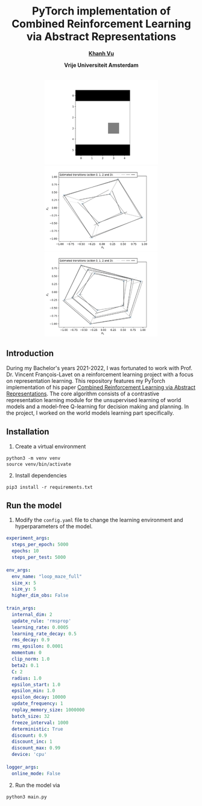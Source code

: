 <p align="center">

  <h1 align="center">PyTorch implementation of Combined Reinforcement Learning via Abstract Representations</h1>
  <p align="center">
    <a href="https://twitter.com/khanhvu207"><strong>Khanh Vu</strong></a>
  </p>
  <p align="center"><strong>Vrije Universiteit Amsterdam</strong></p>
  <div align="center"></div>
</p>
<br>

<div align="center">
    <div class="image-container">
        <img src="experiments/loop_maze/maze.png" width="300">
        <img src="experiments/loop_maze/%5Bgood%5D%204x4%20maze/fig_base10000-1.png" width="300">
        <img src="experiments/loop_maze/%5Bgood%5D%205x5/fig_base35000-1.png" width="300">
    </div>
</div>

## Introduction
During my Bachelor's years 2021-2022, I was fortunated to work with Prof. Dr. Vincent François-Lavet on a reinforcement learning project with a focus on representation learning.
This repository features my PyTorch implementation of his paper [Combined Reinforcement Learning via Abstract Representations](https://arxiv.org/abs/1809.04506).
The core algorithm consists of a contrastive representation learning module for the unsupervised learning of world models and a model-free Q-learning for decision making and planning.
In the project, I worked on the world models learning part specifically.

## Installation
1. Create a virtual environment
```
python3 -m venv venv
source venv/bin/activate
```

2. Install dependencies
```
pip3 install -r requirements.txt
```

## Run the model
1. Modify the `config.yaml` file to change the learning environment and hyperparameters of the model.
```yaml
experiment_args:
  steps_per_epoch: 5000
  epochs: 10
  steps_per_test: 5000

env_args:
  env_name: "loop_maze_full"
  size_x: 5
  size_y: 5
  higher_dim_obs: False

train_args:
  internal_dim: 2
  update_rule: 'rmsprop'
  learning_rate: 0.0005
  learning_rate_decay: 0.5
  rms_decay: 0.9
  rms_epsilon: 0.0001
  momentum: 0
  clip_norm: 1.0
  beta2: 0.1
  C: 2
  radius: 1.0
  epsilon_start: 1.0
  epsilon_min: 1.0
  epsilon_decay: 10000
  update_frequency: 1
  replay_memory_size: 1000000
  batch_size: 32
  freeze_interval: 1000
  deterministic: True
  discount: 0.9
  discount_inc: 1
  discount_max: 0.99
  device: 'cpu'

logger_args:
  online_mode: False
```
2. Run the model via
```
python3 main.py
```
